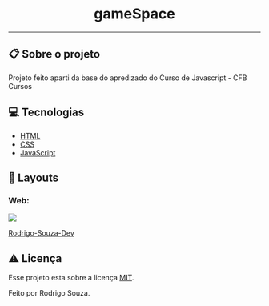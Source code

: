 <h1 align="center">gameSpace</h1>
<hr>
<h2>📋 Sobre o projeto</h2>
<p>Projeto feito aparti da base do apredizado do Curso de Javascript - CFB Cursos</p>
 <h2 id="techs"> 💻 Tecnologias</h2>

- [HTML]()
- [CSS]()
- [JavaScript]()


<h2>🎨 Layouts</h2>
<h3>Web:</h3>
<img src="images/jj.gif">

[Rodrigo-Souza-Dev](https://github.com/Rodrigo-Souza-DEV)

<h2 id="licenca"> ⚠️  Licença</h2>

Esse projeto esta sobre a licença [MIT](https://github.com/Rodrigo-Souza-DEV/gameSpace/blob/master/LICENSE).
<p>Feito por Rodrigo Souza.</p>
